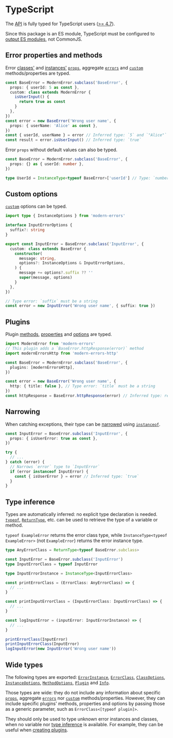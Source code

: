 # TypeScript

The [API](../README.md#api) is fully typed for TypeScript users
([>= 4.7](https://devblogs.microsoft.com/typescript/announcing-typescript-4-7)).

Since this package is an ES module, TypeScript must be configured to
[output ES modules](https://www.typescriptlang.org/docs/handbook/esm-node.html),
not CommonJS.

## Error properties and methods

Error [classes'](../README.md#%EF%B8%8F-error-classes) and
[instances'](../README.md#throw-errors)
[`props`](../README.md#%EF%B8%8F-error-properties), aggregate
[`errors`](../README.md#aggregate-errors) and
[`custom`](../README.md#-custom-logic) methods/properties are typed.

<!-- eslint-disable class-methods-use-this -->

```ts
const BaseError = ModernError.subclass('BaseError', {
  props: { userId: 5 as const },
  custom: class extends ModernError {
    isUserInput() {
      return true as const
    }
  },
})
const error = new BaseError('Wrong user name', {
  props: { userName: 'Alice' as const },
})
const { userId, userName } = error // Inferred type: `5` and `"Alice"`
const result = error.isUserInput() // Inferred type: `true`
```

Error `props` without default values can also be typed.

```ts
const BaseError = ModernError.subclass('BaseError', {
  props: {} as { userId: number },
})

type UserId = InstanceType<typeof BaseError>['userId'] // Type: `number`
```

## Custom options

[`custom`](../README.md#-custom-logic) options can be typed.

<!-- eslint-disable no-param-reassign, fp/no-mutation -->

```ts
import type { InstanceOptions } from 'modern-errors'

interface InputErrorOptions {
  suffix?: string
}

export const InputError = BaseError.subclass('InputError', {
  custom: class extends BaseError {
    constructor(
      message: string,
      options?: InstanceOptions & InputErrorOptions,
    ) {
      message += options?.suffix ?? ''
      super(message, options)
    }
  },
})

// Type error: `suffix` must be a string
const error = new InputError('Wrong user name', { suffix: true })
```

## Plugins

Plugin [methods](plugins.md#staticmethodsmethodname),
[properties](plugins.md#properties) and [options](../README.md#plugin-options)
are typed.

```ts
import ModernError from 'modern-errors'
// This plugin adds a `BaseError.httpResponse(error)` method
import modernErrorsHttp from 'modern-errors-http'

const BaseError = ModernError.subclass('BaseError', {
  plugins: [modernErrorsHttp],
})

const error = new BaseError('Wrong user name', {
  http: { title: false }, // Type error: `title` must be a string
})
const httpResponse = BaseError.httpResponse(error) // Inferred type: response object
```

## Narrowing

When catching exceptions, their type can be
[narrowed](https://www.typescriptlang.org/docs/handbook/2/narrowing.html#instanceof-narrowing)
using [`instanceof`](../README.md#check-error-classes).

<!-- eslint-disable max-depth -->

```ts
const InputError = BaseError.subclass('InputError', {
  props: { isUserError: true as const },
})

try {
  // ...
} catch (error) {
  // Narrows `error` type to `InputError`
  if (error instanceof InputError) {
    const { isUserError } = error // Inferred type: `true`
  }
}
```

## Type inference

Types are automatically inferred: no explicit type declaration is needed.
[`typeof`](https://www.typescriptlang.org/docs/handbook/2/typeof-types.html),
[`ReturnType`](https://www.typescriptlang.org/docs/handbook/utility-types.html#returntypetype),
etc. can be used to retrieve the type of a variable or method.

`typeof ExampleError` returns the error class type, while
`InstanceType<typeof ExampleError>` (not `ExampleError`) returns the error
instance type.

```ts
type AnyErrorClass = ReturnType<typeof BaseError.subclass>

const InputError = BaseError.subclass('InputError')
type InputErrorClass = typeof InputError

type InputErrorInstance = InstanceType<InputErrorClass>

const printErrorClass = (ErrorClass: AnyErrorClass) => {
  // ...
}

const printInputErrorClass = (InputErrorClass: InputErrorClass) => {
  // ...
}

const logInputError = (inputError: InputErrorInstance) => {
  // ...
}

printErrorClass(InputError)
printInputErrorClass(InputError)
logInputError(new InputError('Wrong user name'))
```

## Wide types

The following types are exported:
[`ErrorInstance`](../README.md#new-errorclassmessage-options),
[`ErrorClass`](../README.md#%EF%B8%8F-error-classes),
[`ClassOptions`](../README.md#options),
[`InstanceOptions`](../README.md#options-2),
[`MethodOptions`](../README.md#plugin-options),
[`Plugin`](../README.md#-plugins) and [`Info`](plugins.md#info-1).

Those types are wide: they do not include any information about specific
[`props`](../README.md#%EF%B8%8F-error-properties), aggregate
[`errors`](../README.md#aggregate-errors) nor
[`custom`](../README.md#-custom-logic) methods/properties. However, they can
include specific plugins' methods, properties and options by passing those as a
generic parameter, such as `ErrorClass<[typeof plugin]>`.

They should only be used to type unknown error instances and classes, when no
variable nor [type inference](#type-inference) is available. For example, they
can be useful when [creating plugins](plugins.md#typescript).
